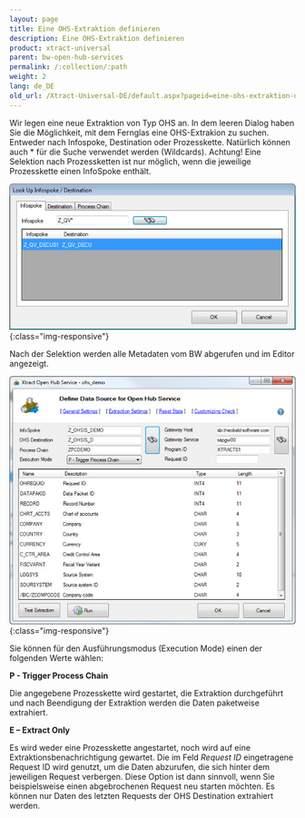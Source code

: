 ```yaml
---
layout: page
title: Eine OHS-Extraktion definieren
description: Eine OHS-Extraktion definieren
product: xtract-universal
parent: bw-open-hub-services
permalink: /:collection/:path
weight: 2
lang: de_DE
old_url: /Xtract-Universal-DE/default.aspx?pageid=eine-ohs-extraktion-definieren
---
```


Wir legen eine neue Extraktion von Typ OHS an. In dem leeren Dialog haben Sie die Möglichkeit, mit dem Fernglas eine OHS-Extrakion zu suchen. Entweder nach Infospoke, Destination oder Prozesskette. Natürlich können auch * für die Suche verwendet werden (Wildcards). Achtung! Eine Selektion nach Prozessketten ist nur möglich, wenn die jeweilige Prozesskette einen InfoSpoke enthält.

![Look-Up-Infospoke-Destination](/img/content/Look-Up-Infospoke-Destination.png){:class="img-responsive"}

Nach der Selektion werden alle Metadaten vom BW abgerufen und im Editor angezeigt.

![Open-Hub-Service-Data-Source](/img/content/Open-Hub-Service-Data-Source.jpg){:class="img-responsive"}

Sie können für den Ausführungsmodus (Execution Mode) einen der folgenden Werte wählen: 

**P - Trigger Process Chain**

Die angegebene Prozesskette wird gestartet, die Extraktion durchgeführt und nach Beendigung der Extraktion werden die Daten paketweise extrahiert.

**E – Extract Only**

Es wird weder eine Prozesskette angestartet, noch wird auf eine Extraktionsbenachrichtigung gewartet. Die im Feld *Request ID* eingetragene Request ID wird genutzt, um die Daten abzurufen, die sich hinter dem jeweiligen Request verbergen. Diese Option ist dann sinnvoll, wenn Sie beispielsweise einen abgebrochenen Request neu starten möchten. Es können nur Daten des letzten Requests der OHS Destination extrahiert werden.